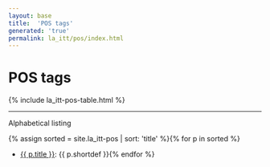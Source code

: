 ```yaml
---
layout: base
title:  'POS tags'
generated: 'true'
permalink: la_itt/pos/index.html
---
```


# POS tags

{% include la_itt-pos-table.html %}

----------

Alphabetical listing

{% assign sorted = site.la_itt-pos | sort: 'title' %}{% for p in sorted %}
* [{{ p.title }}](): {{ p.shortdef }}{% endfor %}
